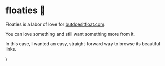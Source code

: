 # floaties 🛟

Floaties is a labor of love for [butdoesitfloat.com](https://butdoesitfloat.com).

You can love something and still want something more from it. 

In this case, I wanted an easy, straight-forward way to browse its beautiful links. 

\
